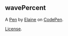 wavePercent
-----------


A [Pen](http://codepen.io/ElaineXu/pen/jAzGAw) by [Elaine](http://codepen.io/ElaineXu) on [CodePen](http://codepen.io/).

[License](http://codepen.io/ElaineXu/pen/jAzGAw/license).